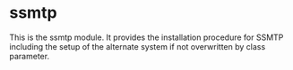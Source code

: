 # ssmtp #

This is the ssmtp module. It provides the installation procedure for SSMTP including
the setup of the alternate system if not overwritten by class parameter.